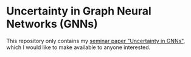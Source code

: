 # Uncertainty in Graph Neural Networks (GNNs)

This repository only contains my [seminar paper "Uncertainty in GNNs"](https://github.com/marcoHoev/uncertainty_in_gnns/blob/main/Uncertainty_in_GNNs.pdf), which I would like to make available to anyone interested.
